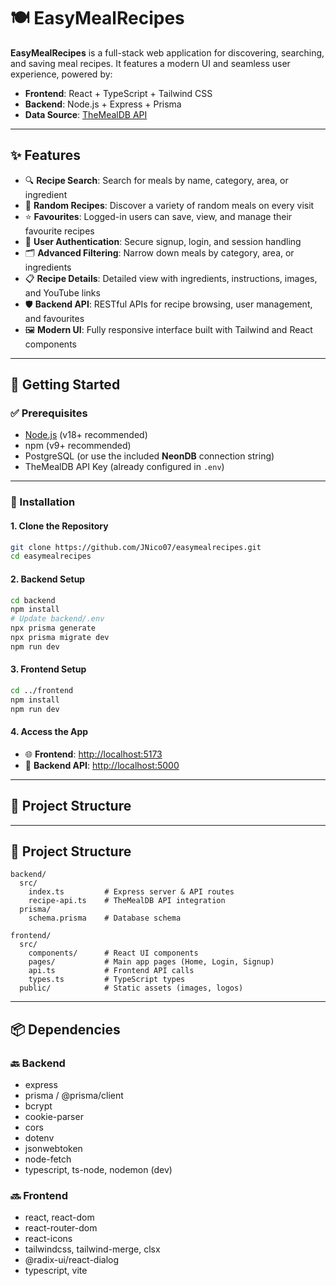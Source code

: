 # 🍽️ EasyMealRecipes

**EasyMealRecipes** is a full-stack web application for discovering, searching, and saving meal recipes. It features a modern UI and seamless user experience, powered by:

- **Frontend**: React + TypeScript + Tailwind CSS  
- **Backend**: Node.js + Express + Prisma  
- **Data Source**: [TheMealDB API](https://www.themealdb.com/)

---

## ✨ Features

- 🔍 **Recipe Search**: Search for meals by name, category, area, or ingredient  
- 🎲 **Random Recipes**: Discover a variety of random meals on every visit  
- ⭐ **Favourites**: Logged-in users can save, view, and manage their favourite recipes  
- 🧑 **User Authentication**: Secure signup, login, and session handling  
- 🗂️ **Advanced Filtering**: Narrow down meals by category, area, or ingredients  
- 📋 **Recipe Details**: Detailed view with ingredients, instructions, images, and YouTube links  
- 🛡️ **Backend API**: RESTful APIs for recipe browsing, user management, and favourites  
- 🖼️ **Modern UI**: Fully responsive interface built with Tailwind and React components  

---

## 🚀 Getting Started

### ✅ Prerequisites

- [Node.js](https://nodejs.org/) (v18+ recommended)  
- npm (v9+ recommended)  
- PostgreSQL (or use the included **NeonDB** connection string)  
- TheMealDB API Key (already configured in `.env`)  

---

### 🔧 Installation

#### 1. Clone the Repository

```bash
git clone https://github.com/JNico07/easymealrecipes.git
cd easymealrecipes
```

#### 2. Backend Setup

```bash
cd backend
npm install
# Update backend/.env
npx prisma generate
npx prisma migrate dev
npm run dev
```

#### 3. Frontend Setup

```bash
cd ../frontend
npm install
npm run dev
```

#### 4. Access the App

- 🌐 **Frontend**: [http://localhost:5173](http://localhost:5173)  
- 🔌 **Backend API**: [http://localhost:5000](http://localhost:5000)

---

## 📁 Project Structure
---

## 📁 Project Structure

```text
backend/
  src/
    index.ts         # Express server & API routes
    recipe-api.ts    # TheMealDB API integration
  prisma/
    schema.prisma    # Database schema

frontend/
  src/
    components/      # React UI components
    pages/           # Main app pages (Home, Login, Signup)
    api.ts           # Frontend API calls
    types.ts         # TypeScript types
  public/            # Static assets (images, logos)
```

---

## 📦 Dependencies

### 🔙 Backend

- express  
- prisma / @prisma/client  
- bcrypt  
- cookie-parser  
- cors  
- dotenv  
- jsonwebtoken  
- node-fetch  
- typescript, ts-node, nodemon (dev)

### 🔜 Frontend

- react, react-dom  
- react-router-dom  
- react-icons  
- tailwindcss, tailwind-merge, clsx  
- @radix-ui/react-dialog  
- typescript, vite
